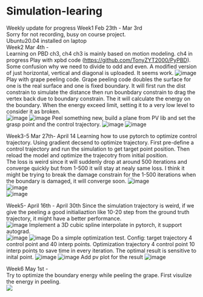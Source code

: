 # Simulation-learing
Weekly update for progress
Week1 Feb 23th - Mar 3rd  
Sorry for not recording, busy on course project.  
Ubuntu20.04 installed on laptop  
Week2 Mar 4th -  
Learning on PBD ch3, ch4
ch3 is mainly based on motion modeling.
ch4 in progress
Play with xpbd code (https://github.com/TonyZYT2000/PyPBD). Some confusion why we need to divide to odd and even. A modified version of just horizontal, vertical and diagonal is uploaded. It seems work.
![image](n=30.png)  
Play with grape peeling code. Grape peeling code doubles the surface for one is the real surface and one is fixed boundary. It will first run the dist constrain to simulate the distance then run bounbdary constrain to drag the vertex back due to boundary constrain. The it will calculate the energy on the boundary. When the energy exceed limit, setting it to a very low level to consider it as broken.  
![image](boundary_constrain_high_energy.png)
![image](boundary_constrain_low_energy.png)
Peel something new, build a plane from PV lib and set the grasp point and the control trajectory.
![image](peel_plane.png)
![image](peel_plane_animate.png)

Week3-5 Mar 27th- April 14
Learning how to use pytorch to optimize control trajectory. Using gradient decsend to optimize trajectory. First pre-define a control trajectory and run the simulation to get target point position. Then reload the model and optimize the trajecotry from initial position.  
The loss is weird since it will suddenly drop at around 500 iterations and converge quickly but from 1-500 it will stay at nealy same loss. I think it might be trying to break the damage constrain for the 1-500 iterations when the boundary is damaged, it will converge soon.
![image](simulation.png)  
![image](test.png)  
![image](loss.png)  

Week5- April 16th -  April 30th
Since the simulation trajectory is weird, if we give the peeling a good initialiaztion like 10-20 step from the ground truth trajectory, it might have a better performance.  
![image](PBD_peel/20_step_init.png)
Implement a 3D cubic spline interpolate in pytorch, it support autograd.  
![image](PBD_peel/spline_test.png)
![image](PBD_peel/spline_test_loss.png)
Do a simple optimization test. Config: target trajectory 4 control point and 40 interp points. Optimization trajectory 4 control point 10 interp points to save time in every iteration. The optimal result is sensitive to inital point. 
![image](PBD_peel/fix_startpoint_optimization.png)
![image](PBD_peel/fix_startpoint_loss.png)
Add pv plot for the result
![image](PBD_peel/pv_view.png)

Week6 May 1st -  
Try to optimize the boundary energy while peeling the grape. First visulize the energy in peeling.  
![](https://github.com/ZYCRC/Simulation-learing/blob/main/PBD_peel/energy.gif)
